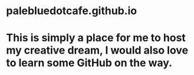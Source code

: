 # palebluedotcafe.github.io
# This is simply a place for me to host my creative dream, I would also love to learn some GitHub on the way.
